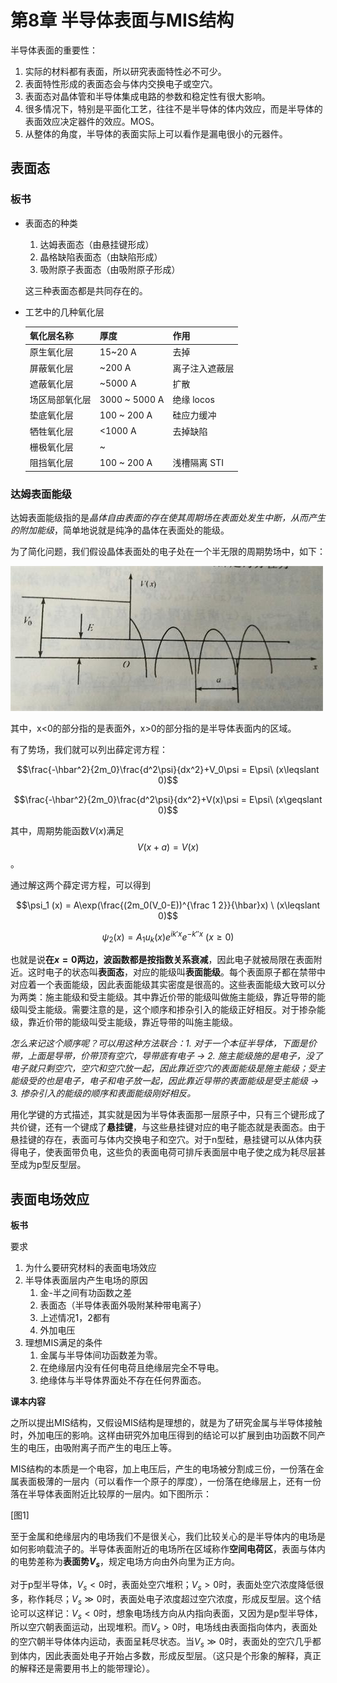 # 第8章 半导体表面与MIS结构

半导体表面的重要性：

1.  实际的材料都有表面，所以研究表面特性必不可少。
2.  表面特性形成的表面态会与体内交换电子或空穴。
3.  表面态对晶体管和半导体集成电路的参数和稳定性有很大影响。
4.  很多情况下，特别是平面化工艺，往往不是半导体的体内效应，而是半导体的表面效应决定器件的效应。MOS。
5.  从整体的角度，半导体的表面实际上可以看作是漏电很小的元器件。

## 表面态

### 板书

*   表面态的种类

    1.  达姆表面态（由悬挂键形成）
    2.  晶格缺陷表面态（由缺陷形成）
    3.  吸附原子表面态（由吸附原子形成）

    这三种表面态都是共同存在的。

*   工艺中的几种氧化层

    | 氧化层名称   | 厚度            | 作用        |
    | ------- | ------------- | --------- |
    | 原生氧化层   | 15~20 A       | 去掉        |
    | 屏蔽氧化层   | ~200 A        | 离子注入遮蔽层   |
    | 遮蔽氧化层   | ~5000 A       | 扩散        |
    | 场区局部氧化层 | 3000 ~ 5000 A | 绝缘  locos |
    | 垫底氧化层   | 100 ~ 200 A   | 硅应力缓冲     |
    | 牺牲氧化层   | <1000 A       | 去掉缺陷      |
    | 栅极氧化层   | ~             |           |
    | 阻挡氧化层   | 100 ~ 200 A   | 浅槽隔离  STI |

### 达姆表面能级

达姆表面能级指的是*晶体自由表面的存在使其周期场在表面处发生中断，从而产生的附加能级*，简单地说就是纯净的晶体在表面处的能级。

为了简化问题，我们假设晶体表面处的电子处在一个半无限的周期势场中，如下：

![surface_state_1](pictures/chapter_8/surface_state_1.JPG)

其中，x\<0的部分指的是表面外，x\>0的部分指的是半导体表面内的区域。

有了势场，我们就可以列出薛定谔方程：

$$\frac{-\hbar^2}{2m_0}\frac{d^2\psi}{dx^2}+V_0\psi = E\psi\ (x\leqslant 0)$$

$$\frac{-\hbar^2}{2m_0}\frac{d^2\psi}{dx^2}+V(x)\psi = E\psi\ (x\geqslant 0)$$

其中，周期势能函数$V(x)$满足$$V(x+a) = V(x)$$。

通过解这两个薛定谔方程，可以得到

$$\psi_1 (x) = A\exp(\frac{(2m_0(V_0-E))^{\frac 1 2}}{\hbar}x) \ (x\leqslant 0)$$

$$\psi_2(x) = A_1u_k(x)e^{ik'x}e^{-k''x}\ (x\geqslant 0)$$

也就是说**在$x=0$两边，波函数都是按指数关系衰减**，因此电子就被局限在表面附近。这时电子的状态叫**表面态**，对应的能级叫**表面能级**。每个表面原子都在禁带中对应着一个表面能级，因此表面能级其实密度是很高的。这些表面能级大致可以分为两类：施主能级和受主能级。其中靠近价带的能级叫做施主能级，靠近导带的能级叫受主能级。需要注意的是，这个顺序和掺杂引入的能级正好相反。对于掺杂能级，靠近价带的能级叫受主能级，靠近导带的叫施主能级。

*怎么来记这个顺序呢？可以用这种方法联合：1. 对于一个本征半导体，下面是价带，上面是导带，价带顶有空穴，导带底有电子 -> 2. 施主能级施的是电子，没了电子就只剩空穴，空穴和空穴放一起，因此靠近空穴的表面能级是施主能级；受主能级受的也是电子，电子和电子放一起，因此靠近导带的表面能级是受主能级 -> 3. 掺杂引入的能级的顺序和表面能级刚好相反。*

用化学键的方式描述，其实就是因为半导体表面那一层原子中，只有三个键形成了共价键，还有一个键成了**悬挂键**，与这些悬挂键对应的电子能态就是表面态。由于悬挂键的存在，表面可与体内交换电子和空穴。对于n型硅，悬挂键可以从体内获得电子，使表面带负电，这些负的表面电荷可排斥表面层中电子使之成为耗尽层甚至成为p型反型层。

## 表面电场效应

**板书**

要求
1.  为什么要研究材料的表面电场效应
2.  半导体表面层内产生电场的原因
    1.  金-半之间有功函数之差
    2.  表面态（半导体表面外吸附某种带电离子）
    3.  上述情况1，2都有
    4.  外加电压
3.  理想MIS满足的条件
    1.  金属与半导体间功函数差为零。
    2.  在绝缘层内没有任何电荷且绝缘层完全不导电。
    3.  绝缘体与半导体界面处不存在任何界面态。

**课本内容**

之所以提出MIS结构，又假设MIS结构是理想的，就是为了研究金属与半导体接触时，外加电压的影响。这样由研究外加电压得到的结论可以扩展到由功函数不同产生的电压，由吸附离子而产生的电压上等。

MIS结构的本质是一个电容，加上电压后，产生的电场被分割成三份，一份落在金属表面极薄的一层内（可以看作一个原子的厚度），一份落在绝缘层上，还有一份落在半导体表面附近比较厚的一层内。如下图所示：

[图1]

至于金属和绝缘层内的电场我们不是很关心，我们比较关心的是半导体内的电场是如何影响载流子的。半导体表面附近的电场所在区域称作**空间电荷区**，表面与体内的电势差称为**表面势$V_s$**，规定电场方向由外向里为正方向。

对于p型半导体，$V_s\lt0$时，表面处空穴堆积；$V_s>0$时，表面处空穴浓度降低很多，称作耗尽；$V_s \gg 0$时，表面处电子浓度超过空穴浓度，形成反型层。这个结论可以这样记：$V_s \lt 0$时，想象电场线方向从内指向表面，又因为是p型半导体，所以空穴朝表面运动，出现堆积。而$V_s \gt 0$时，电场线由表面指向体内，表面处的空穴朝半导体体内运动，表面呈耗尽状态。当$V_s \gg 0$时，表面处的空穴几乎都到体内，因此表面处电子开始占多数，形成反型层。（这只是个形象的解释，真正的解释还是需要用书上的能带理论）。